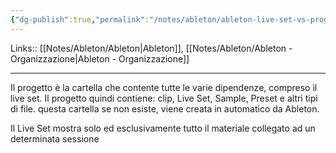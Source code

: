 ```yaml
---
{"dg-publish":true,"permalink":"/notes/ableton/ableton-live-set-vs-progetto/","tags":["type/note"]}
---
```


Links:: [[Notes/Ableton/Ableton\|Ableton]], [[Notes/Ableton/Ableton - Organizzazione\|Ableton - Organizzazione]]

---
Il progetto è la cartella che contente tutte le varie dipendenze, compreso il live set. Il progetto quindi contiene: clip, Live Set, Sample, Preset e altri tipi di file.
questa cartella se non esiste, viene creata in automatico da Ableton.

Il Live Set mostra solo ed esclusivamente tutto il materiale collegato ad un determinata sessione


